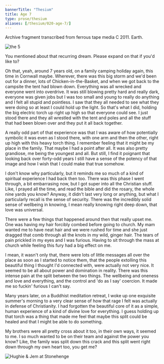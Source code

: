 ```yaml
---
bannerTitle: "Thesium" 
title: Age 7
type: prose/thesium
aliases: [/thesium/020-age-7/]
---
```


<div class="data">
Archive fragment transcribed from ferrous tape media C 2011. Earth.
</div>

![the 5](/images/bio/the5_fairoak_aug72.jpg)

<div class="speech">
You mentioned about that recurring dream. Please expand on that if you'd like
to?

Oh that, yeah, around 7 years old, on a family camping holiday again, this time
in Cornwall maybe. Wherever, there was this big storm and we'd been out for a
dinner, lots of Chicken-in-the-Basket, and when we got back to the campsite the
tent had blown down. Everything was all wrecked and everyone went into
overdrive. It was still blowing pretty hard and really dark, everyone was given
jobs but I was too small and young to really do anything and I felt all stupid
and pointless. I saw that they all needed to see what they were doing so at
least I could hold up the light. So that's what I did, holding the big electric
torch up right up high so that everyone could see. I just stood there and they
all wrestled with the tent and poles and all the stuff that had been blown over
and they put it all back together.  

A really odd part of that experience was that I was aware of how potentially
symbolic it was even as I stood there, with one arm and then the other, right
up high with this heavy torch thing. I remember feeling that it might be my
place in the family. That maybe I had a point after all. It was also pretty
grandiose, me being the youngest and all. But still, I find it poignant that
looking back over forty-odd years I still have a sense of the potency of that
image and how I wish that I could make that true somehow.  

I don't know why particularly, but it reminds me so much of a kind of spiritual
experience I had back then too. There was this phase I went through, a bit
embarrasing now, but I got super into all the Christian stuff. Like, I prayed
all the time, and read the bible and did the rosary, the whole nine yards you
know? Anyway, it didn't last very long or anything, but what I particularly
recall is the sense of security. There was the incredibly solid sense of
wellbeing in knowing, I mean really knowing right deep down, that love was
universal.  

There were a few things that happened around then that really upset me. One was
having my hair forcibly combed before going to church. My mam wanted me to have
neat hair and we were rushed for time and she just dragged that comb through
all the knots in my wild, ginger hair. The tears of pain prickled in my eyes
and I was furious. Having to sit through the mass at church while feeling this
fury had a big effect on me. 

I mean, it wasn't only that, there were lots of little messages all over the
place as soon as I started to notice them, that the people extolling this
beautiful thing I thought I'd connected with, were actually not very nice. It
seemed to be all about power and domination in reality. There was this intense
pain at the split between the two things. The wellbeing and oneness and love
and everything, and the control and 'do as I say' coercion. It made me so
fuckin' furious I can't say. 

Many years later, on a Buddhist meditation retreat, I woke up one exquisite
summer's morning to a very clear sense of how that rage I felt was actually in
defense of Christianity. I had forgotten the beautiful core of it as a simple,
human experience of a kind of divine love for everything. I guess holding up
that torch was a thing that made me feel that maybe this split could be healed
and that I might be able to do something. 

My brothers were all pretty cross about it too, in their own ways, it seemed to
me. I so much wanted to be on their team and against the power you know? Like,
the family was split down this crack and this split went right down through my
own heart too, you get me?
</div>

![Hughie & Jem at Stonehenge](/images/bio/h_j_stonehenge69.jpg)
